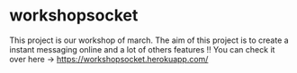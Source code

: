 # workshopsocket

This project is our workshop of march. The aim of this project is to create a instant messaging online and a lot of others features !! You can check it over here -> https://workshopsocket.herokuapp.com/
